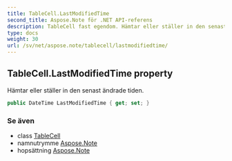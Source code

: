 ```yaml
---
title: TableCell.LastModifiedTime
second_title: Aspose.Note för .NET API-referens
description: TableCell fast egendom. Hämtar eller ställer in den senast ändrade tiden.
type: docs
weight: 30
url: /sv/net/aspose.note/tablecell/lastmodifiedtime/
---
```

## TableCell.LastModifiedTime property

Hämtar eller ställer in den senast ändrade tiden.

```csharp
public DateTime LastModifiedTime { get; set; }
```

### Se även

* class [TableCell](../)
* namnutrymme [Aspose.Note](../../tablecell/)
* hopsättning [Aspose.Note](../../../)


